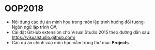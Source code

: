 # OOP2018
- Nội dung các dự án minh họa trong môn lập trình hướng đối tượng- Ngôn ngữ lập trình C#.<br>
- Cài đặt GitHub extension cho Visual Studio 2015 theo đường dẫn sau: https://visualstudio.github.com/<br>
- Các dự án chính của môn học nằm trong thư mục <b>Projects</b>
